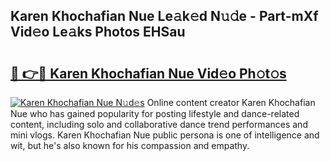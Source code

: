 ## Karen Khochafian Nue Le𝚊k𝚎d N𝚞𝚍e - Part-mXf Vid𝚎o Le𝚊ks Photos EHSau

# <h2><a href="http://fbatvu.evod.top/?m=Karen+Khochafian+Nue">🔗 👉🔴 Karen Khochafian Nue Vid𝚎o Ph𝚘t𝚘s</a></h2>

[![Karen Khochafian Nue N𝚞d𝚎s](https://i.imgur.com/8V9OHl7.gif)](http://fbatvu.evod.top/?m=Karen+Khochafian+Nue)
Online content creator Karen Khochafian Nue who has gained popularity for posting lifestyle and dance-related content, including solo and collaborative dance trend performances and mini vlogs. Karen Khochafian Nue public persona is one of intelligence and wit, but he's also known for his compassion and empathy. 
